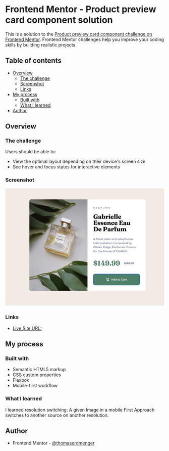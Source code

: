 # Frontend Mentor - Product preview card component solution

This is a solution to the [Product preview card component challenge on Frontend Mentor](https://www.frontendmentor.io/challenges/product-preview-card-component-GO7UmttRfa). Frontend Mentor challenges help you improve your coding skills by building realistic projects.

## Table of contents

- [Overview](#overview)
  - [The challenge](#the-challenge)
  - [Screenshot](#screenshot)
  - [Links](#links)
- [My process](#my-process)
  - [Built with](#built-with)
  - [What I learned](#what-i-learned)
- [Author](#author)

## Overview

### The challenge

Users should be able to:

- View the optimal layout depending on their device's screen size
- See hover and focus states for interactive elements

### Screenshot

![](./images/screenshot.png)

### Links

- [Live Site URL: ](https://thomaserdmenger.github.io/ProductCardComponent/)

## My process

### Built with

- Semantic HTML5 markup
- CSS custom properties
- Flexbox
- Mobile-first workflow

### What I learned

I learned resolution switching: A given Image in a mobile First Approach switches to another source on another resolution.

## Author

- Frontend Mentor - [@thomaserdmenger](https://www.frontendmentor.io/profile/thomaserdmenger)
